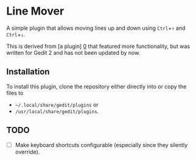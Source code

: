 Line Mover
==========

A simple plugin that allows moving lines up and down using `Ctrl`+`↑` and
`Ctrl`+`↓`.

This is derived from [a plugin] [0] that featured more functionality, but was
written for Gedit 2 and has not been updated by now.


Installation
------------

To install this plugin, clone the repository either directly into or copy the
files to

  * `~/.local/share/gedit/plugins` or
  * `/usr/local/share/gedit/plugins`.


TODO
----

- [ ] Make keyboard shortcuts configurable (especially since they silently
      override).


[0]: https://wiki.gnome.org/Apps/Gedit/LineToolsPlugin

